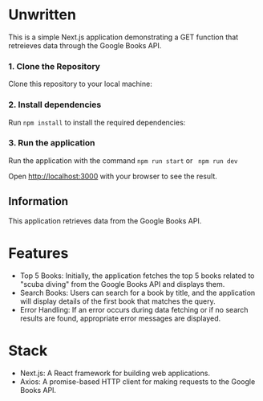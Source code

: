 # Unwritten

This is a simple Next.js application demonstrating a GET function that retreieves data through the Google Books API.

### 1. Clone the Repository

Clone this repository to your local machine:

### 2. Install dependencies

Run `npm install` to install the required dependencies:

### 3. Run the application

Run the application with the command `npm run start` or ` npm run dev`

Open [http://localhost:3000](http://localhost:3000) with your browser to see the result.

## Information

This application retrieves data from the Google Books API.

# Features

- Top 5 Books: Initially, the application fetches the top 5 books related to "scuba diving" from the Google Books API and displays them.
- Search Books: Users can search for a book by title, and the application will display details of the first book that matches the query.
- Error Handling: If an error occurs during data fetching or if no search results are found, appropriate error messages are displayed.

# Stack

- Next.js: A React framework for building web applications.
- Axios: A promise-based HTTP client for making requests to the Google Books API.
